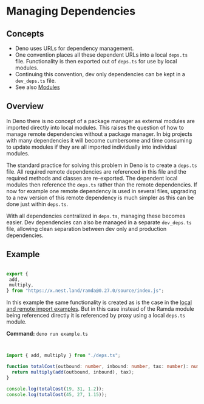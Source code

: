 # Managing Dependencies

## Concepts

* Deno uses URLs for dependency management.
* One convention places all these dependent URLs into a local `deps.ts` file.
Functionality is then exported out of `deps.ts` for use by local modules.
* Continuing this convention, dev only dependencies can be kept in a
`dev_deps.ts` file.
* See also [Modules](https://deno.land/../basics/modules)


## Overview

In Deno there is no concept of a package manager as external modules are
imported directly into local modules. This raises the question of how to manage
remote dependencies without a package manager. In big projects with many
dependencies it will become cumbersome and time consuming to update modules if
they are all imported individually into individual modules.


The standard practice for solving this problem in Deno is to create a `deps.ts`
file. All required remote dependencies are referenced in this file and the
required methods and classes are re-exported. The dependent local modules then
reference the `deps.ts` rather than the remote dependencies. If now for example
one remote dependency is used in several files, upgrading to a new version of
this remote dependency is much simpler as this can be done just within
`deps.ts`.


With all dependencies centralized in `deps.ts`, managing these becomes easier.
Dev dependencies can also be managed in a separate `dev_deps.ts` file, allowing
clean separation between dev only and production dependencies.


## Example


```typescript

export {
 add,
 multiply,
} from "https://x.nest.land/ramda@0.27.0/source/index.js";
```
In this example the same functionality is created as is the case in the
[local and remote import examples](https://deno.land/../basics/modules). But in this case
instead of the Ramda module being referenced directly it is referenced by proxy
using a local `deps.ts` module.


**Command:** `deno run example.ts`



```typescript


import { add, multiply } from "./deps.ts";

function totalCost(outbound: number, inbound: number, tax: number): number {
  return multiply(add(outbound, inbound), tax);
}

console.log(totalCost(19, 31, 1.2));
console.log(totalCost(45, 27, 1.15));


```



